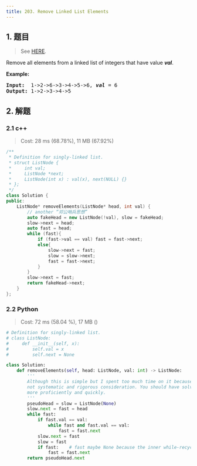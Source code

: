 ```yaml
---
title: 203. Remove Linked List Elements
---
```


## 1. 题目

> See [HERE](https://leetcode.com/problems/remove-linked-list-elements/).

<div><p>Remove all elements from a linked list of integers that have value <b><i>val</i></b>.</p>

<p><b>Example:</b></p>

<pre><b>Input:</b>  1-&gt;2-&gt;6-&gt;3-&gt;4-&gt;5-&gt;6, <em><b>val</b></em> = 6
<b>Output:</b> 1-&gt;2-&gt;3-&gt;4-&gt;5
</pre>
</div>

## 2. 解题

### 2.1 c++

> Cost: 28 ms (68.78%), 11 MB (67.92%)

```cpp
/**
 * Definition for singly-linked list.
 * struct ListNode {
 *     int val;
 *     ListNode *next;
 *     ListNode(int x) : val(x), next(NULL) {}
 * };
 */
class Solution {
public:
    ListNode* removeElements(ListNode* head, int val) {
        // another “邓公哨兵思想”
        auto fakeHead = new ListNode(!val), slow = fakeHead;
        slow->next = head;
        auto fast = head;
        while (fast){
            if (fast->val == val) fast = fast->next;
            else{
                slow->next = fast;
                slow = slow->next;
                fast = fast->next;
            }
        }
        slow->next = fast;
        return fakeHead->next;
    }
};
```

### 2.2 Python

> Cost: 72 ms (58.04 %), 17 MB ()

```python
# Definition for singly-linked list.
# class ListNode:
#     def __init__(self, x):
#         self.val = x
#         self.next = None

class Solution:
    def removeElements(self, head: ListNode, val: int) -> ListNode:
        '''
        Although this is simple but I spent too much time on it because of 
        not systematic and rigorous consideration. You should have solved it 
        more proficiently and quickly.
        '''
        pseudoHead = slow = ListNode(None)
        slow.next = fast = head
        while fast:
            if fast.val == val:
                while fast and fast.val == val:
                    fast = fast.next
            slow.next = fast
            slow = fast
            if fast:    # fast maybe None because the inner while-recycle
                fast = fast.next
        return pseudoHead.next
```

